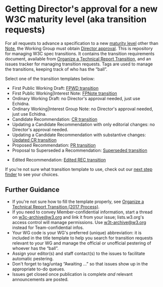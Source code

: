 # Getting Director's approval for a new W3C maturity level (aka transition requests)

For all requests to advance a specification to a new [maturity level](https://www.w3.org/Consortium/Process/#maturity-levels) other than [Note](), the Working Group must obtain [Director approval](https://www.w3.org/Consortium/Process/#transition-reqs). This is repository for managing W3C spec transitions. It contains the transition requirements document, available from [Organize a Technical Report Transition](https://www.w3.org/Guide/transitions), and an issues tracker for managing transition requests. Tags are used to manage the transitions, keeping track of who has the “ball”.

Select one of the transition templates below:

* First Public Working Draft: [FPWD transition](https://github.com/plehegar/transitions/issues/new?assignee=plehegar&labels=Entering+FPWD&title=%5BYOURWGCODEHERE%5D+FPWD+request+for+SHORTNAME&body=%23%20Document%20title%2C%20URLs%2C%20estimated%20publication%20date%0A%5BTODO%3A%20add%20links%5D%0A%0A%23%20Abstract%0A%5BTODO%3A%20copy%20the%20abstract%20of%20the%20document%20or%20link%20to%20it%5D%0A%0A%23%20Status%0A%5BTODO%3A%20copy%20the%20status%20of%20the%20document%20or%20link%20to%20it%5D%0A%0A%23%20Is%20it%20a%20delta%20specification%20intended%20to%20become%20a%20W3C%20Recommendation%3F%0A%5BTODO%3A%20answer%20is%20yes%20or%20no%5D%0A%0A%23%20Link%20to%20group%27s%20decision%20to%20request%20transition%0A%5BTODO%3A%20eg%20minutes%2C%20CfC%20in%20GitHub%2C%20email%5D%0A%0A%23%20Information%20about%20implementations%20known%20to%20the%20Working%20Group%0A%5BTODO%3A%20add%20any%20preliminary%20information%20that%20you%20might%20have%5D%0A)
* First Public Working|Interest Note: [FPNote transition](https://github.com/plehegar/transitions/issues/new?assignee=plehegar&labels=Entering+FPNote&title=%5BYOURWGCODEHERE%5D+FPNote+request+for+SHORTNAME&body=%23+Document+title%2c+URLs%2c+estimated+publication+date%0d%0a%0d%0a%23+Abstract%0d%0a%0d%0a%23+Status%0d%0a%0d%0a%23+Link+to+group%27s+decision+to+request+transition%0d%0a%0d%0a%23+Information+about+implementations+known+to+the+Working+Group%0d%0a)
* Ordinary Working Draft: no Director's approval needed, just use Echidna.
* Ordinary Working|Interest Group Note: no Director's approval needed, just use Echidna.
* Candidate Recommendation: [CR transition](https://github.com/plehegar/transitions/issues/new?assignee=swickr&labels=Entering+CR&title=%5BYOURWGCODEHERE%5D+CR+transition+for+SHORTNAME&body=%23%20Document%20title%2C%20URLs%2C%20estimated%20publication%20date%0A%5BTODO%3A%20add%20links%5D%0A%0A%23%20Abstract%0A%5BTODO%3A%20copy%20the%20abstract%20of%20the%20document%20or%20link%20to%20it%5D%0A%0A%23%20Status%0A%5BTODO%3A%20copy%20the%20status%20of%20the%20document%20or%20link%20to%20it%5D%0A%0A%23%20Link%20to%20group%27s%20decision%20to%20request%20transition%0A%5BTODO%3A%20eg%20minutes%2C%20CfC%20in%20GitHub%2C%20email%5D%0A%0A%23%20Changes%0A%5BTODO%3A%20focus%20on%20substantive%20changes%5D%0A%0A%23%20Requirements%20satisfied%0A%0A%23%20Dependencies%20met%20(or%20not)%0A%5BTODO%3A%20are%20your%20dependencies%20likely%20to%20change%20and%20impact%20your%20document%3F%5D%0A%0A%23%20Wide%20Review%0A%5BTODO%3A%20list%20of%20issues%3F%20email%20thread%3F%5D%0A%0A%23%20Issues%20addressed%0A%5BTODO%3A%20list%20of%20issues%5D%0A%0A%23%20Formal%20Objections%0A%5BTODO%3A%20link%20to%20those%20if%20any%5D%0A%0A%23%20Implementation%0A%5BTODO%3A%20preliminary%20implementation%20report%3F%20exit%20criteria%3F%5D%0A%0A%23%20Information%20about%20implementations%20known%20to%20the%20Working%20Group%0A%5BTODO%3A%20add%20any%20preliminary%20information%20that%20you%20might%20have%5D%0A%0A%23%20Patent%20disclosures%0A%5BTODO%3A%20link%20to%20IPP%5D%0A%0A%0A)
* Updating a Candidate Recommendation with only editorial changes: no Director's approval needed.
* Updating a Candidate Recommendation with substantive changes: [Updated CR transition](https://github.com/plehegar/transitions/issues/new?assignee=swickr&labels=Entering+CR&title=%5BYOURWGCODEHERE%5D+CR+update+for+SHORTNAME&body=%23+Link+to+group%27s+decision+to+request+transition%0d%0a%0d%0a%23+Link+to+previous+Candidate+Recommendation+transition+request%0d%0a%0d%0a%23+Substantive+changes%0d%0a%0d%0a%23+Any+changes+in+normative+references%3f%0d%0a%0d%0a%23+Any+changes+in+requirements%3f%0d%0a%0d%0a%23+Wide+Review+of+substantive+changes%0d%0a%0d%0a%23+Issues+status%0d%0a%0d%0a%23+Formal+Objections%0d%0a%0d%0a%23+Any+changes+in+implementation+information%3f%0d%0a%0d%0a%23+Deadline+for+further+comments%0d%0a%0d%0a%23+Any+changes+in+patent+disclosures%3f%0d%0a)
* Proposed Recommendation: [PR transition](https://github.com/plehegar/transitions/issues/new?assignee=swickr&labels=PR&title=%5BYOURWGCODEHERE%5D+PR+request+for+SHORTNAME&body=%23+Document+title%2c+URLs%2c+estimated+publication+date%0d%0a%0d%0a%23+Abstract%0d%0a%0d%0a%23+Status%0d%0a%0d%0a%23+Link+to+group%27s+decision+to+request+transition%0d%0a%0d%0a%23+Changes%0d%0a%0d%0a%23+Requirements+satisfied%0d%0a%0d%0a%23+Dependencies+met+(or+not)%0d%0a%0d%0a%23+Wide+Review%0d%0a%0d%0a%23+Issues+addressed%0d%0a%0d%0a%23+Formal+Objections%0d%0a%0d%0a%23+Implementation%0d%0a%0d%0a%23+Patent+disclosures%0d%0a%0d%0a)
* Proposal to Superseded a Recommendation: [Superseded transition](https://github.com/plehegar/transitions/issues/new?assignee=swickr&labels=SUP&title=%5BYOURWGCODEHERE%5D+Proposal+to+supersede+SHORTNAME&body=%23%20title%2C%20URL%20of%20the%20document%20to%20be%20superseded%0A%5BTODO%3A%20link%2Ftitle%20of%20the%20Recommendation%5D%0A%0A%23%20title%2C%20URL%20of%20the%20newer%20version%0A%5BTODO%3A%20link%2Ftitle%20of%20the%20newer%20document%5D%0A%0A%23%20Link%20to%20group%27s%20decision%20to%20request%20superseding%0A%5BTODO%3A%20eg%20minutes%2C%20CfC%20in%20GitHub%2C%20email%5D%0A%0A%23%20Rationale%0A%5BTODO%3A%20rationale%5D%0A%0A%23%20Implementation%0A%5BTODO%3A%20identify%20known%20implementations%2C%20if%20any%5D%0A%0A%0A)
<!--
* Recommendation: [REC transition](https://github.com/plehegar/transitions/issues/new?assignee=swickr&labels=REC&title=%5bREC+request%5d&body=%23+Document+title%2c+URLs%2c+estimated+publication+date%0d%0a%0d%0a%23+Abstract%0d%0a%0d%0a%23+Status%0d%0a%0d%0a%23+Link+to+group%27s+decision+to+request+transition%0d%0a%0d%0a%23+Changes%0d%0a%0d%0a%23+Any+changes+in+requirements%3f%0d%0a%0d%0a%23+Dependencies+met+(or+not)%0d%0a%0d%0a%23+Advisory+Committee+Review%0d%0a%0d%0a%23+Issues+addressed%0d%0a%0d%0a%23+Formal+Objections%0d%0a%0d%0a%23+Any+changes+in+patent+disclosures%3f%0d%0a%0d%0a)
-->
* Edited Recommendation: [Edited REC transition](https://github.com/plehegar/transitions/issues/new?assignee=swickr&labels=Entering+Edited+REC&title=%5BYOURWGCODEHERE%5D+REC+update+for+SHORTNAME&body=%23+Document+title%2c+URLs%2c+estimated+publication+date%0d%0a%0d%0a%23+Abstract%0d%0a%0d%0a%23+Status%0d%0a%0d%0a%23+Link+to+group%27s+decision+to+request+transition%0d%0a%0d%0a%23+Changes%0d%0a%0d%0a%23+Any+changes+in+requirements%3f%0d%0a%0d%0a%23+Dependencies+met+(or+not)%0d%0a%0d%0a%23+Advisory+Committee+Review%0d%0a%0d%0a%23+Issues+addressed%0d%0a%0d%0a%23+Formal+Objections%0d%0a%0d%0a%23+Any+changes+in+patent+disclosures%3f%0d%0a%0d%0a)

If you're not sure what transition template to use, check out our [next step finder](https://w3c.github.io/transitions/nextstep.html) to see your choices.

## Further Guidance

  * If you're not sure how to fill the template properly, see [Organize a Technical Report Transition (2017 Process)](https://www.w3.org/Guide/transitions).
  * If you need to convey Member-confidential information, start a thread on w3c-archive@w3.org and link it from your issue; lists.w3.org's access control will manage permissions. Use w3t-archive@w3.org instead for Team-confidential infos.
  * Your WG code is your WG's preferred (unique) abbreviation: it is included in the title template to help you search for transition requests relevant to your WG and manage the official or unofficial pestering of whoever has the “ball”.
  * Assign your editor(s) and staff contact(s) to the issues to facilitate automatic pestering.
  * Don't forget to tag/untag “Awaiting ...” so that issues show up in the appropriate to-do queues.
  * Issues get closed once publication is complete *and* relevant announcements are posted.
